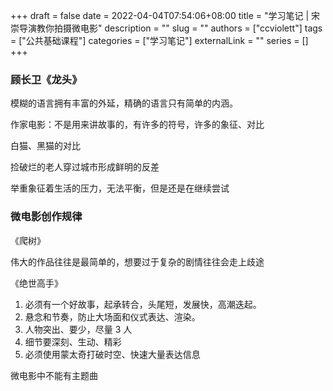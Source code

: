 +++ 
draft = false
date = 2022-04-04T07:54:06+08:00
title = "学习笔记 | 宋崇导演教你拍摄微电影"
description = ""
slug = ""
authors = ["ccviolett"]
tags = ["公共基础课程"]
categories = ["学习笔记"]
externalLink = ""
series = []
+++

### 顾长卫《龙头》

模糊的语言拥有丰富的外延，精确的语言只有简单的内涵。

作家电影：不是用来讲故事的，有许多的符号，许多的象征、对比

白猫、黑猫的对比

捡破烂的老人穿过城市形成鲜明的反差

举重象征着生活的压力，无法平衡，但是还是在继续尝试

### 微电影创作规律

《爬树》

伟大的作品往往是最简单的，想要过于复杂的剧情往往会走上歧途

《绝世高手》

1. 必须有一个好故事，起承转合，头尾短，发展快，高潮迭起。
2. 悬念和节奏，防止大场面和仪式表达、渲染。
3. 人物突出、要少，尽量 3 人
4. 细节要深刻、生动、精彩
5. 必须使用蒙太奇打破时空、快速大量表达信息

微电影中不能有主题曲